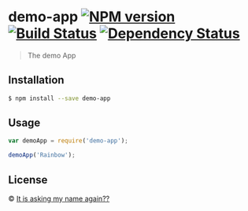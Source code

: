 # demo-app [![NPM version][npm-image]][npm-url] [![Build Status][travis-image]][travis-url] [![Dependency Status][daviddm-image]][daviddm-url]
> The demo App

## Installation

```sh
$ npm install --save demo-app
```

## Usage

```js
var demoApp = require('demo-app');

demoApp('Rainbow');
```
## License

 © [It is asking my name again??](https://github.com/)


[npm-image]: https://badge.fury.io/js/demo-app.svg
[npm-url]: https://npmjs.org/package/demo-app
[travis-image]: https://travis-ci.org//demo-app.svg?branch=master
[travis-url]: https://travis-ci.org//demo-app
[daviddm-image]: https://david-dm.org//demo-app.svg?theme=shields.io
[daviddm-url]: https://david-dm.org//demo-app
